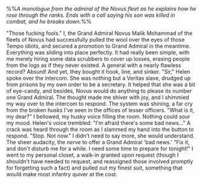 %%*A monologue from the admiral of the Novus fleet as he explains how he rose through the ranks. Ends with a call saying his son was killed in combat, and he breaks down.*%%

"Those fucking fools." I, the Grand Admiral Novus Malik Mohammad of the fleets of Novus had successfully pulled the wool over the eyes of those Tempo idiots, and secured a promotion to Grand Admiral in the meantime. Everything was sliding into place perfectly. It had really been simple, with me merely hiring some data scrubbers to cover up losses, erasing people from the logs as if they never existed. A general with a nearly flawless record? Absurd! And yet, they bought it hook, line, and sinker. 
"Sir," Helen spoke over the intercom. She was nothing but a Veritas slave, drudged up from prisons by my own order to be a secretary. It helped that she was a bit of eye-candy, and besides, Novus would do anything to please its number one Grand Admiral. The thought made me shiver with joy, and I shimmied my way over to the intercom to respond. The system was shining, a far cry from the broken husks I've seen in the offices of lesser officers.
"What is it, my dear?" I bellowed, my husky voice filling the room. Nothing could sour my mood. 
Helen's voice trembled: "I'm afraid there's some bad news..." A crack was heard through the room as I slammed my hand into the button to respond. 
"Stop. Not now." I didn't need to say more, she would understand. The sheer audacity, the *nerve* to offer a Grand Admiral 'bad news.' "Fix it, and don't disturb me for a while. I need some time to prepare for tonight!" I went to my personal closet, a walk-in granted upon request (though I shouldn't have needed to request, and reassigned those involved promptly for forgetting such a fact) and pulled out my finest suit, something that would make most infantry quiver at the cost. 
